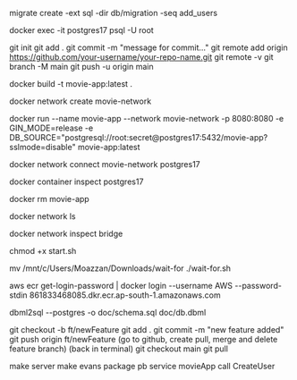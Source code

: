 <!-- new migration file command -->
migrate create -ext sql -dir db/migration -seq add_users

<!-- access postgres shell -->
docker exec -it postgres17 psql -U root

<!-- github upload steps -->
git init
git add .
git commit -m "message for commit..."
git remote add origin https://github.com/your-username/your-repo-name.git
git remote -v
git branch -M main
git push -u origin main

<!-- (1) build docker image of project -->
docker build -t movie-app:latest .

<!-- (2) creating a new network so postgres and movie can have same network -->
docker network create movie-network

<!-- (3) start container from built image -->
docker run --name movie-app --network movie-network -p 8080:8080 -e GIN_MODE=release -e DB_SOURCE="postgresql://root:secret@postgres17:5432/movie-app?sslmode=disable" movie-app:latest

<!-- (4) to connect network  -->
docker network connect movie-network postgres17

<!-- to check ip address of running container -->
docker container inspect postgres17

<!-- remove a container -->
docker rm movie-app

<!-- check networks of docker containers -->
docker network ls

<!-- for more details about a docker network (bridge is name of network) -->
docker network inspect bridge

<!-- to lauch all services in a docker network at onnce using docker-compose -->

<!-- to make file executable -->
chmod +x start.sh

<!-- command to move from windows download folder to current work dir -->
mv /mnt/c/Users/Moazzan/Downloads/wait-for ./wait-for.sh

<!-- login to aws ecr using cli -->
aws ecr get-login-password | docker login --username AWS --password-stdin 861833468085.dkr.ecr.ap-south-1.amazonaws.com

<!-- sql file from dbml file -->
dbml2sql --postgres -o doc/schema.sql doc/db.dbml

<!-- before merging changes with main branch -->
git checkout -b ft/newFeature
git add .
git commit -m "new feature added"
git push origin ft/newFeature
(go to github, create pull, merge and delete feature branch)
(back in terminal)
git checkout main
git pull

<!-- using gRPC -->
make server
make evans
package pb
service movieApp
call CreateUser